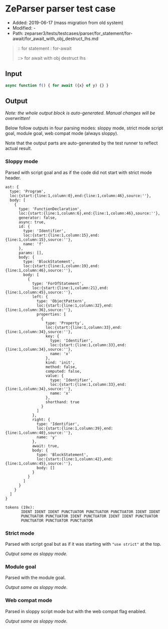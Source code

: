 # ZeParser parser test case

- Added: 2019-06-17 (mass migration from old system)
- Modified: -
- Path: zeparser3/tests/testcases/parser/for_statement/for-await/for_await_with_obj_destruct_lhs.md

> :: for statement : for-await
>
> ::> for await with obj destruct lhs

## Input

`````js
async function f() { for await ({x} of y) {} }
`````

## Output

_Note: the whole output block is auto-generated. Manual changes will be overwritten!_

Below follow outputs in four parsing modes: sloppy mode, strict mode script goal, module goal, web compat mode (always sloppy).

Note that the output parts are auto-generated by the test runner to reflect actual result.

### Sloppy mode

Parsed with script goal and as if the code did not start with strict mode header.

`````
ast: {
  type: 'Program',
  loc:{start:{line:1,column:0},end:{line:1,column:46},source:''},
  body: [
    {
      type: 'FunctionDeclaration',
      loc:{start:{line:1,column:6},end:{line:1,column:46},source:''},
      generator: false,
      async: true,
      id: {
        type: 'Identifier',
        loc:{start:{line:1,column:15},end:{line:1,column:15},source:''},
        name: 'f'
      },
      params: [],
      body: {
        type: 'BlockStatement',
        loc:{start:{line:1,column:19},end:{line:1,column:46},source:''},
        body: [
          {
            type: 'ForOfStatement',
            loc:{start:{line:1,column:21},end:{line:1,column:45},source:''},
            left: {
              type: 'ObjectPattern',
              loc:{start:{line:1,column:32},end:{line:1,column:36},source:''},
              properties: [
                {
                  type: 'Property',
                  loc:{start:{line:1,column:33},end:{line:1,column:34},source:''},
                  key: {
                    type: 'Identifier',
                    loc:{start:{line:1,column:33},end:{line:1,column:34},source:''},
                    name: 'x'
                  },
                  kind: 'init',
                  method: false,
                  computed: false,
                  value: {
                    type: 'Identifier',
                    loc:{start:{line:1,column:33},end:{line:1,column:34},source:''},
                    name: 'x'
                  },
                  shorthand: true
                }
              ]
            },
            right: {
              type: 'Identifier',
              loc:{start:{line:1,column:39},end:{line:1,column:40},source:''},
              name: 'y'
            },
            await: true,
            body: {
              type: 'BlockStatement',
              loc:{start:{line:1,column:42},end:{line:1,column:45},source:''},
              body: []
            }
          }
        ]
      }
    }
  ]
}

tokens (19x):
       IDENT IDENT IDENT PUNCTUATOR PUNCTUATOR PUNCTUATOR IDENT IDENT
       PUNCTUATOR PUNCTUATOR IDENT PUNCTUATOR IDENT IDENT PUNCTUATOR
       PUNCTUATOR PUNCTUATOR PUNCTUATOR
`````

### Strict mode

Parsed with script goal but as if it was starting with `"use strict"` at the top.

_Output same as sloppy mode._

### Module goal

Parsed with the module goal.

_Output same as sloppy mode._

### Web compat mode

Parsed in sloppy script mode but with the web compat flag enabled.

_Output same as sloppy mode._
